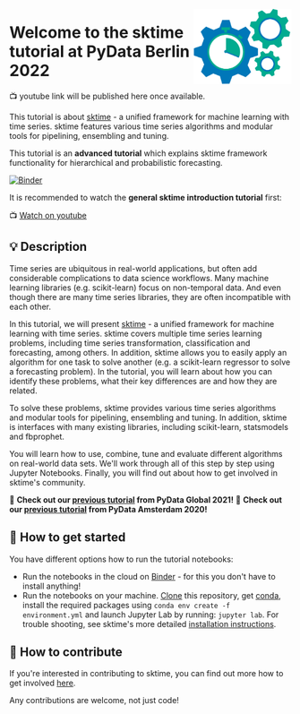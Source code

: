 <a href="https://sktime.org"><img src="https://github.com/alan-turing-institute/sktime/blob/main/docs/source/images/sktime-logo-no-text.jpg?raw=true)" width="175" align="right" /></a>

Welcome to the sktime tutorial at PyData Berlin 2022
====================================================

:tv: youtube link will be published here once available.

This tutorial is about [sktime] - a unified framework for machine learning with time series. sktime features various time series algorithms and modular tools for pipelining, ensembling and tuning. 

This tutorial is an **advanced tutorial** which explains sktime framework functionality for hierarchical and probabilistic forecasting.

[sktime]: https://sktime.org

[![Binder](https://mybinder.org/badge_logo.svg)](https://mybinder.org/v2/gh/sktime/sktime-pydata-global-2021-tutorial/main?filepath=notebooks)

It is recommended to watch the **general sktime introduction tutorial** first:

:tv: [Watch on youtube](https://www.youtube.com/watch?v=ODspi8-uWgo)


## :bulb: Description

Time series are ubiquitous in real-world applications, but often add considerable complications to data science workflows. Many machine learning libraries (e.g. scikit-learn) focus on non-temporal data. And even though there are many time series libraries, they are often incompatible with each other.

In this tutorial, we will present [sktime] - a unified framework for machine learning with time series. sktime covers multiple time series learning problems, including time series transformation, classification and forecasting, among others. In addition, sktime allows you to easily apply an algorithm for one task to solve another (e.g. a scikit-learn regressor to solve a forecasting problem). In the tutorial, you will learn about how you can identify these problems, what their key differences are and how they are related.

To solve these problems, sktime provides various time series algorithms and modular tools for pipelining, ensembling and tuning. In addition, sktime is interfaces with many existing libraries, including scikit-learn, statsmodels and fbprophet.

You will learn how to use, combine, tune and evaluate different algorithms on real-world data sets. We'll work through all of this step by step using Jupyter Notebooks. Finally, you will find out about how to get involved in sktime's community.

:movie_camera: **Check out our [previous tutorial](https://github.com/sktime/sktime-tutorial-pydata-glboal-2021) from PyData Global 2021!**
:movie_camera: **Check out our [previous tutorial](https://github.com/sktime/sktime-tutorial-pydata-amsterdam-2020) from PyData Amsterdam 2020!**

## :rocket: How to get started

You have different options how to run the tutorial notebooks:

* Run the notebooks in the cloud on [Binder] - for this you don't have to install anything!
* Run the notebooks on your machine. [Clone] this repository, get [conda], install the required packages using `conda env create -f environment.yml` and launch Jupyter Lab by running: `jupyter lab`. For trouble shooting, see sktime's more detailed [installation instructions].

[Binder]: https://mybinder.org/v2/gh/sktime/sktime-pydata-global-2021-tutorial/main?filepath=notebooks
[clone]: https://help.github.com/en/github/creating-cloning-and-archiving-repositories/cloning-a-repository
[conda]: https://docs.conda.io/en/latest/
[installation instructions]: https://www.sktime.org/en/latest/installation.html

## :wave: How to contribute

If you're interested in contributing to sktime, you can find out more how to get involved [here](https://www.sktime.org/en/stable/get_involved.html).

Any contributions are welcome, not just code!

